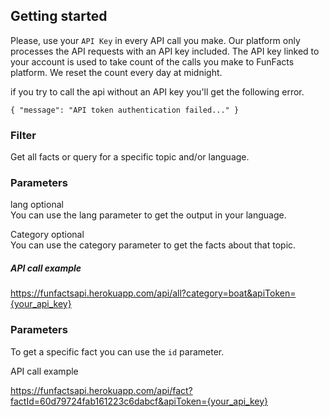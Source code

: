 ## Getting started

Please, use your `API Key` in every API call you make. Our platform only processes the API requests with an API key included. The API key linked to your account is used to take count of the calls you make to FunFacts platform. We reset the count every day at midnight.

if you try to call the api without an API key you'll get the following error.

`{ "message": "API token authentication failed..." }`

### Filter   

Get all facts or query for a specific topic and/or language.

### Parameters
lang optional	
You can use the lang parameter to get the output in your language.

Category	optional	
You can use the category parameter to get the facts about that topic.

##### API call example
https://funfactsapi.herokuapp.com/api/all?category=boat&apiToken={your_api_key}

### Parameters

To get a specific fact you can use the `id` parameter.

API call example

https://funfactsapi.herokuapp.com/api/fact?factId=60d79724fab161223c6dabcf&apiToken={your_api_key}
